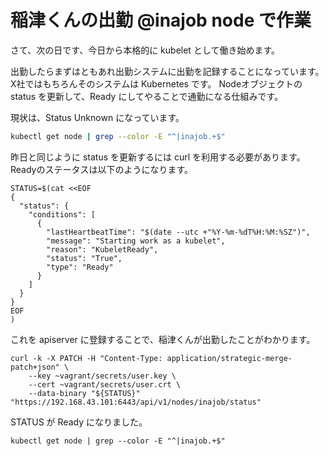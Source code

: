 # 稲津くんの出勤 @inajob node で作業

さて、次の日です、今日から本格的に kubelet として働き始めます。

出勤したらまずはともあれ出勤システムに出勤を記録することになっています。X社ではもちろんそのシステムは Kubernetes です。
Nodeオブジェクトの status を更新して、Ready にしてやることで通勤になる仕組みです。

現状は、Status Unknown になっています。

```bash
kubectl get node | grep --color -E "^|inajob.+$"
```

昨日と同じように status を更新するには curl を利用する必要があります。Readyのステータスは以下のようになります。

```
STATUS=$(cat <<EOF
{
  "status": {
    "conditions": [
      {
        "lastHeartbeatTime": "$(date --utc +"%Y-%m-%dT%H:%M:%SZ")",
        "message": "Starting work as a kubelet",
        "reason": "KubeletReady",
        "status": "True",
        "type": "Ready"
      }
    ]
  }
}
EOF
)
```

これを apiserver に登録することで、稲津くんが出勤したことがわかります。

```
curl -k -X PATCH -H "Content-Type: application/strategic-merge-patch+json" \
    --key ~vagrant/secrets/user.key \
    --cert ~vagrant/secrets/user.crt \
    --data-binary "${STATUS}" "https://192.168.43.101:6443/api/v1/nodes/inajob/status"
```

STATUS が Ready になりました。

```
kubectl get node | grep --color -E "^|inajob.+$"
```
